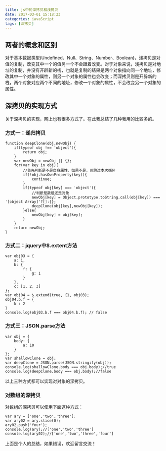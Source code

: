 ```yaml
---
title: js中的深拷贝和浅拷贝
date: 2017-03-01 15:18:23
categories: javaScript
tags: [深拷贝]
---
```

## 两者的概念和区别
对于基本数据类型(Undefined、Null、String、Number、Boolean)，浅拷贝是对值的复制，改变其中一个的值另一个不会跟着改变。<!--more-->对于对象来说，浅拷贝是对地址的复制，并没有开辟新的栈，也就是复制的结果是两个对象指向同一个地址，修改其中一个对象的属性，则另一个对象的属性也会改变；而深拷贝则是开辟新的栈，两个对象对应两个不同的地址，修改一个对象的属性，不会改变另一个对象的属性。
## 深拷贝的实现方式
关于深拷贝的实现，网上也有很多方式了。在此我总结了几种我用的比较多的。
### 方式一：递归拷贝

```
function deepClone(obj,newObj) {
    if(typeof obj !== 'object'){
        return obj;
    }
    var newObj = newObj || {};
    for(var key in obj){
        //首先判断是不是自身属性，如果不是，则跳过本次循环
        if(!obj.hasOwnProperty(key)){
            continue;
        }
        if(typeof obj[key] === 'object'){
            //判断是数组还是对象
            newObj[key] = Object.prototype.toString.call(obj[key]) === '[object Array]'?[]:{};
            deepClone(obj[key],newObj[key]);
        }else{
            newObj[key] = obj[key];
        }
    }
    return newObj;
}
```
### 方式二：jquery中$.extent方法
```
var obj03 = {
    a: 1,
    b: {
        f: {
            g: 1
        }
    },
    c: [1, 2, 3]
};
var obj04 = $.extend(true, {}, obj03);
obj04.b.f = {
    k : 2
}
console.log(obj03.b.f === obj04.b.f); // false
```
### 方式三：JSON.parse方法
```
var obj = {
    body: {
        a: 10
    }
};
var shallowClone = obj;
var deepClone = JSON.parse(JSON.stringify(obj));
console.log(shallowClone.body === obj.body);//true
console.log(deepClone.body === obj.body);//false
```
以上三种方式都可以实现对对象的深拷贝。

### 对数组的深拷贝

对数组的深拷贝可以使用下面这种方式：
```
var ary = ['one','two','three'];
var ary02 = ary.slice(0);
ary02.push('four');
console.log(ary);//['one','two','three']
console.log(ary02);//['one','two','three','four']
```

上面是个人的总结，如果错误，欢迎留言交流！